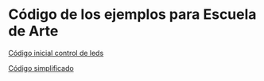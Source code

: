 # Código de los ejemplos para Escuela de Arte

[Código inicial control de leds](./MontajeLedRGB_Original/MontajeLedRGB_Original.ino)

[Código simplificado](./MontajeLedRGB/MontajeLedRGB.ino)
